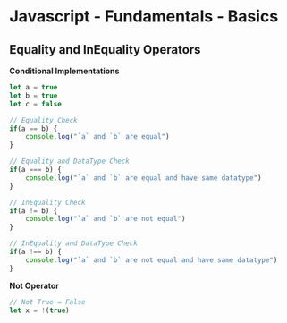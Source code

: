 # Javascript - Fundamentals - Basics

## Equality and InEquality Operators

**Conditional Implementations**

```javascript
let a = true
let b = true
let c = false

// Equality Check
if(a == b) {
    console.log("`a` and `b` are equal")
}

// Equality and DataType Check
if(a === b) {
    console.log("`a` and `b` are equal and have same datatype")
}

// InEquality Check
if(a != b) {
    console.log("`a` and `b` are not equal")
}

// InEquality and DataType Check
if(a !== b) {
    console.log("`a` and `b` are not equal and have same datatype")
}
```

**Not Operator**

```javascript
// Not True = False
let x = !(true)
```